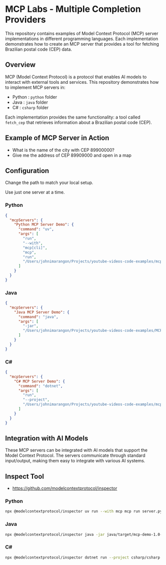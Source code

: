 # MCP Labs - Multiple Completion Providers

This repository contains examples of Model Context Protocol (MCP) server implementations in different programming languages. Each implementation demonstrates how to create an MCP server that provides a tool for fetching Brazilian postal code (CEP) data.

## Overview

MCP (Model Context Protocol) is a protocol that enables AI models to interact with external tools and services. This repository demonstrates how to implement MCP servers in:

- Python : `python` folder
- Java : `java` folder
- C# : `csharp` folder

Each implementation provides the same functionality: a tool called `fetch_cep` that retrieves information about a Brazilian postal code (CEP).

## Example of MCP Server in Action

- What is the name of the city with CEP 89900000?
- Give me the address of CEP 89909000 and open in a map

## Configuration

Change the path to match your local setup.

Use just one server at a time.

### Python

```json
{
  "mcpServers": {
    "Python MCP Server Demo": {
      "command": "uv",
      "args": [
        "run",
        "--with",
        "mcp[cli]",
        "mcp",
        "run",
        "/Users/johnimarangon/Projects/youtube-videos-code-examples/mcp-labs/python/server.py"
      ]
    }
  }
}
```

### Java

```json
{
  "mcpServers": {
    "Java MCP Server Demo": {
      "command": "java",
      "args": [
        "-jar",
        "/Users/johnimarangon/Projects/youtube-videos-code-examples/MCP-Labs/java/target/mcp-demo-1.0-SNAPSHOT.jar"
      ]
    }
  }
}
```

### C#

```json
{
  "mcpServers": {
    "C# MCP Server Demo": {
      "command": "dotnet",
      "args": [
        "run",
        "--project",
        "/Users/johnimarangon/Projects/youtube-videos-code-examples/mcp-labs/csharp/csharp.csproj"
      ]
    }
  }
}
```

## Integration with AI Models

These MCP servers can be integrated with AI models that support the Model Context Protocol. The servers communicate through standard input/output, making them easy to integrate with various AI systems.

## Inspect Tool

- https://github.com/modelcontextprotocol/inspector  

### Python

```bash
npx @modelcontextprotocol/inspector uv run --with mcp mcp run server.py
```

### Java

```bash
npx @modelcontextprotocol/inspector java -jar java/target/mcp-demo-1.0-SNAPSHOT.jar
```

### C#

```bash
npx @modelcontextprotocol/inspector dotnet run --project csharp/csharp.csproj --no-build
```
